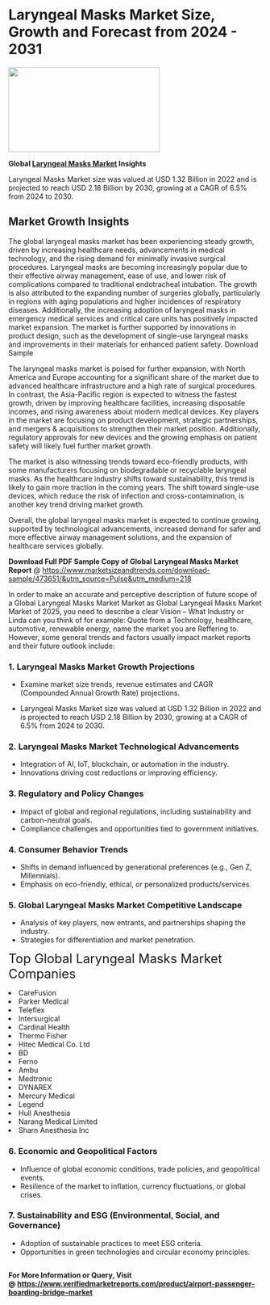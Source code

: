 <H1>Laryngeal Masks Market Size, Growth and Forecast from 2024 - 2031</H1><img class="aligncenter size-medium wp-image-584254" src="https://thirdeyenews.in/wp-content/uploads/2024/09/Global-Market-Research-300x168.jpeg" alt="" width="300" height="168" /><p><strong>Global&nbsp;<a href="https://www.marketsizeandtrends.com/download-sample/473651/&amp;utm_source=Pulse&amp;utm_medium=218">Laryngeal Masks Market</a> Insights</strong></p><p>Laryngeal Masks Market size was valued at USD 1.32 Billion in 2022 and is projected to reach USD 2.18 Billion by 2030, growing at a CAGR of 6.5% from 2024 to 2030.</p><p><h2>Market Growth Insights</h2> The global laryngeal masks market has been experiencing steady growth, driven by increasing healthcare needs, advancements in medical technology, and the rising demand for minimally invasive surgical procedures. Laryngeal masks are becoming increasingly popular due to their effective airway management, ease of use, and lower risk of complications compared to traditional endotracheal intubation. The growth is also attributed to the expanding number of surgeries globally, particularly in regions with aging populations and higher incidences of respiratory diseases. Additionally, the increasing adoption of laryngeal masks in emergency medical services and critical care units has positively impacted market expansion. The market is further supported by innovations in product design, such as the development of single-use laryngeal masks and improvements in their materials for enhanced patient safety. Download Sample <p>The laryngeal masks market is poised for further expansion, with North America and Europe accounting for a significant share of the market due to advanced healthcare infrastructure and a high rate of surgical procedures. In contrast, the Asia-Pacific region is expected to witness the fastest growth, driven by improving healthcare facilities, increasing disposable incomes, and rising awareness about modern medical devices. Key players in the market are focusing on product development, strategic partnerships, and mergers & acquisitions to strengthen their market position. Additionally, regulatory approvals for new devices and the growing emphasis on patient safety will likely fuel further market growth.</p> <p>The market is also witnessing trends toward eco-friendly products, with some manufacturers focusing on biodegradable or recyclable laryngeal masks. As the healthcare industry shifts toward sustainability, this trend is likely to gain more traction in the coming years. The shift toward single-use devices, which reduce the risk of infection and cross-contamination, is another key trend driving market growth.</p> <p>Overall, the global laryngeal masks market is expected to continue growing, supported by technological advancements, increased demand for safer and more effective airway management solutions, and the expansion of healthcare services globally.</p> </p><p><span class=""><strong>Download Full PDF Sample Copy of Global Laryngeal Masks Market Report</strong> @ <a href="https://www.marketsizeandtrends.com/download-sample/473651/&amp;utm_source=Pulse&amp;utm_medium=218" target="_blank">https://www.marketsizeandtrends.com/download-sample/473651/&amp;utm_source=Pulse&amp;utm_medium=218</a></span></p><p>In order to make an accurate and perceptive description of future scope of a Global&nbsp;Laryngeal Masks Market Market as Global&nbsp;Laryngeal Masks Market Market of 2025, you need to describe a clear Vision &ndash; What Industry or Linda can you think of for example: Quote from a Technology, healthcare, automotive, renewable energy, name the market you are Reffering to. However, some general trends and factors usually impact market reports and their future outlook include:</p><h3>1.&nbsp;<strong>Laryngeal Masks Market Growth Projections</strong></h3><ul><li>Examine market size trends, revenue estimates and CAGR (Compounded Annual Growth Rate) projections.</li><li><p>Laryngeal Masks Market size was valued at USD 1.32 Billion in 2022 and is projected to reach USD 2.18 Billion by 2030, growing at a CAGR of 6.5% from 2024 to 2030.</p></li></ul><h3>2.&nbsp;<strong>Laryngeal Masks Market Technological Advancements</strong></h3><ul><li>Integration of AI, IoT, blockchain, or automation in the industry.</li><li>Innovations driving cost reductions or improving efficiency.</li></ul><h3>3.&nbsp;<strong>Regulatory and Policy Changes</strong></h3><ul><li>Impact of global and regional regulations, including sustainability and carbon-neutral goals.</li><li>Compliance challenges and opportunities tied to government initiatives.</li></ul><h3>4.&nbsp;<strong>Consumer Behavior Trends</strong></h3><ul><li>Shifts in demand influenced by generational preferences (e.g., Gen Z, Millennials).</li><li>Emphasis on eco-friendly, ethical, or personalized products/services.</li></ul><h3>5.&nbsp;<strong>Global Laryngeal Masks Market Competitive Landscape</strong></h3><ul><li>Analysis of key players, new entrants, and partnerships shaping the industry.</li><li>Strategies for differentiation and market penetration.</li></ul><p data-pm-slice="1 1 []"><span style="color: inherit; font-family: inherit; font-size: 25px;">Top Global Laryngeal Masks Market Companies</span></p><div class="" data-test-id=""><p><li>CareFusion</li><li> Parker Medical</li><li> Teleflex</li><li> Intersurgical</li><li> Cardinal Health</li><li> Thermo Fisher</li><li> Hitec Medical Co. Ltd</li><li> BD</li><li> Ferno</li><li> Ambu</li><li> Medtronic</li><li> DYNAREX</li><li> Mercury Medical</li><li> Legend</li><li> Hull Anesthesia</li><li> Narang Medical Limited</li><li> Sharn Anesthesia Inc</li></p></div><h3>6.&nbsp;<strong>Economic and Geopolitical Factors</strong></h3><ul><li>Influence of global economic conditions, trade policies, and geopolitical events.</li><li>Resilience of the market to inflation, currency fluctuations, or global crises.</li></ul><h3>7.&nbsp;<strong>Sustainability and ESG (Environmental, Social, and Governance)</strong></h3><ul><li>Adoption of sustainable practices to meet ESG criteria.</li><li>Opportunities in green technologies and circular economy principles.</li></ul><h2><strong style="font-size: 14px;">For More Information or Query, Visit @&nbsp;</strong><a style="background-color: #ffffff; font-size: 14px;" href="https://www.marketsizeandtrends.com/report/laryngeal-masks-market/" target="_blank">https://www.verifiedmarketreports.com/product/airport-passenger-boarding-bridge-market</a></h2>

